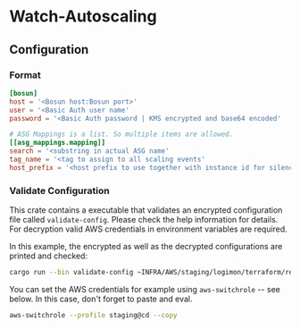 # Watch-Autoscaling


## Configuration

### Format

```toml
[bosun]
host = '<Bosun host:Bosun port>'
user = '<Basic Auth user name'
password = '<Basic Auth password | KMS encrypted and base64 encoded'

# ASG Mappings is a list. So multiple items are allowed.
[[asg_mappings.mapping]]
search = '<substring in actual ASG name'
tag_name = '<tag to assign to all scaling events'
host_prefix = '<host prefix to use together with instance id for silences'
```

### Validate Configuration

This crate contains a executable that validates an encrypted configuration file called `validate-config`. Please check the help information for details. For decryption valid AWS credentials in environment variables are required. 

In this example, the encrypted as well as the decrypted configurations are printed and checked:

```Bash
cargo run --bin validate-config ~INFRA/AWS/staging/logimon/terraform/resources/lambda/packages/config_enc.conf -vv
```

You can set the AWS credentials for example using `aws-switchrole` -- see below. In this case, don't forget to paste and eval.

```Bash
aws-switchrole --profile staging@cd --copy
```


